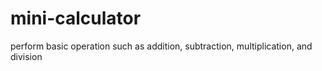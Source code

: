 # mini-calculator
perform basic operation such as addition, subtraction, multiplication, and division
